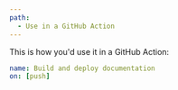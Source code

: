 ```yaml
---
path:
  - Use in a GitHub Action
---
```


This is how you'd use it in a GitHub Action:

```yaml
name: Build and deploy documentation
on: [push]
```